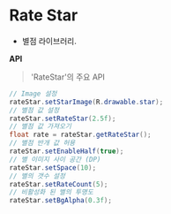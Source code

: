 # Rate Star
- 별점 라이브러리.

**API**
>'RateStar'의 주요 API

```java
// Image 설정
rateStar.setStarImage(R.drawable.star);
// 별점 값 설정
rateStar.setRateStar(2.5f);
// 별점 값 가져오기
float rate = rateStar.getRateStar();
// 별점 반개 값 허용
rateStar.setEnableHalf(true);
// 별 이미지 사이 공간 (DP)
rateStar.setSpace(10);
// 별의 갯수 설정
rateStar.setRateCount(5);
// 비활성화 된 별의 투명도
rateStar.setBgAlpha(0.3f);
```
